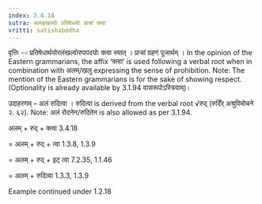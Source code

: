 ```yaml
---
index: 3.4.18
sutra: अलङ्खल्वोः प्रतिषेधयोः प्राचां क्त्वा
vritti: satishabodha
---
```






वृत्तिः --ः प्रतिषेधार्थयोरलंखल्‍वोरुपपदयोः क्‍त्‍वा स्‍यात् । प्राचां ग्रहणं पूजार्थम् । In the opinion of the Eastern grammarians, the affix ‘क्त्वा’ is used following a verbal root when in combination with अलम्/खलु expressing the sense of prohibition. Note: The mention of the Eastern grammarians is for the sake of showing respect. (Optionality is already available by 3.1.94 वासरूपोऽस्त्रियाम्)।


उदाहरणम् – अलं रुदित्वा । रुदित्वा is derived from the verbal root √रुद् (रुदिँर् अश्रुविमोचने २. ६२). Note: अलं रोदनेन/रुदितेन is also allowed as per 3.1.94.


अलम् + रुद् + क्त्वा 3.4.18

= अलम् + रुद् + त्वा 1.3.8, 1.3.9

= अलम् + रुद् + इट् त्वा 7.2.35, 1.1.46

= अलम् + रुदित्वा 1.3.3, 1.3.9


Example continued under 1.2.18


